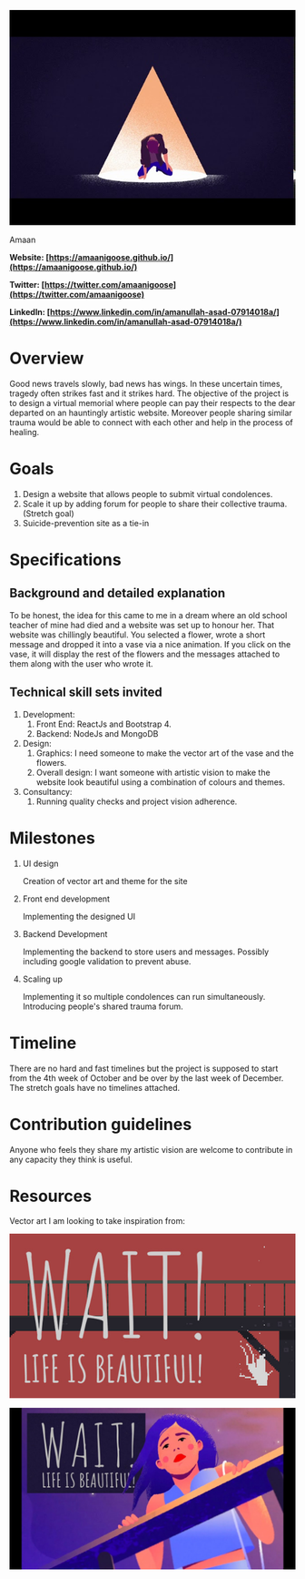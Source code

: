![Header](sddefault.jpg)


Amaan

**Website: [https://amaanigoose.github.io/](https://amaanigoose.github.io/)**

**Twitter: [https://twitter.com/amaanigoose](https://twitter.com/amaanigoose)**

**LinkedIn: [https://www.linkedin.com/in/amanullah-asad-07914018a/](https://www.linkedin.com/in/amanullah-asad-07914018a/)**


# Overview

Good news travels slowly, bad news has wings. In these uncertain times, tragedy often strikes fast and it strikes hard. The objective of the project is to design a virtual memorial where people can pay their respects to the dear departed on an hauntingly artistic website. Moreover people sharing similar trauma would be able to connect with each other and help in the process of healing. 


# Goals



1. Design a website that allows people to submit virtual condolences. 
2. Scale it up by adding forum for people to share their collective trauma. (Stretch goal)
3. Suicide-prevention site as a tie-in 

# Specifications


## Background and detailed explanation

To be honest, the idea for this came to me in a dream where an old school teacher of mine had died and a website was set up to honour her. That website was chillingly beautiful. You selected a flower, wrote a short message and dropped it into a vase via a nice animation. If you click on the vase, it will display the rest of the flowers and the messages attached to them along with the user who wrote it. 


## Technical skill sets invited



1. Development:
    1. Front End: ReactJs and Bootstrap 4.
    1. Backend: NodeJs and MongoDB
1. Design:
    1. Graphics: I need someone to make the vector art of the vase and the flowers.
    1. Overall design: I want someone with artistic vision to make the website look beautiful using a combination of colours and themes. 
1. Consultancy:
    1. Running quality checks and project vision adherence. 


# Milestones



1. UI design

    Creation of vector art and theme for the site

2. Front end development

    Implementing the designed UI

3. Backend Development

    Implementing the backend to store users and messages. Possibly including google validation to prevent abuse. 

4. Scaling up

	Implementing it so multiple condolences can run simultaneously. 
	Introducing people's shared trauma forum.


# Timeline

There are no hard and fast timelines but the project is supposed to start from the 4th week of October and be over by the last week of December. The stretch goals have no timelines attached.


# Contribution guidelines

Anyone who feels they share my artistic vision are welcome to contribute in any capacity they think is useful. 


# Resources

Vector art I am looking to take inspiration from:

![Header2](capsule_616x353.jpg)

![Header3](maxresdefault.jpg)
